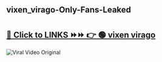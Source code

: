 
 ## vixen_virago-Only-Fans-Leaked

# <h2><a href="https://clipsfans.com/vixen_virago&ref=git">🔗 Click to LINKS ⏩⏩ 👉 🟢 vixen virago </a></h2>

<a href="https://clipsfans.com/vixen_virago&ref=git" rel="nofollow" data-target="animated-image.originalLink"><img src="https://i.ibb.co.com/xMMVF88/686577567.gif" alt="Viral Video Original" style="max-width: 100%; display: inline-block;" data-target="animated-image.originalImage"></a>
